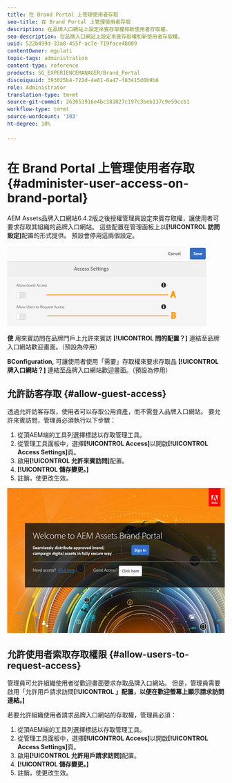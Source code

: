 ```yaml
---
title: 在 Brand Portal 上管理使用者存取
seo-title: 在 Brand Portal 上管理使用者存取
description: 在品牌入口網站上設定來賓存取權和新使用者存取權。
seo-description: 在品牌入口網站上設定來賓存取權和新使用者存取權。
uuid: 522b499d-33a0-455f-ac7e-719face48009
contentOwner: mgulati
topic-tags: administration
content-type: reference
products: SG_EXPERIENCEMANAGER/Brand_Portal
discoiquuid: 393025b4-722d-4e81-8a47-f83415d0b9b6
role: Administrator
translation-type: tm+mt
source-git-commit: 263653916e4bc183827c197c3beb137c9e59ccb1
workflow-type: tm+mt
source-wordcount: '303'
ht-degree: 10%

---
```



# 在 Brand Portal 上管理使用者存取 {#administer-user-access-on-brand-portal}

AEM Assets品牌入口網站6.4.2版之後授權管理員設定來賓存取權，讓使用者可要求存取其組織的品牌入口網站。 這些配置在管理面板上以&#x200B;**[!UICONTROL 訪問設定]**&#x200B;配置的形式提供。 預設會停用這兩個設定。

![](assets/access-configs.png)

**使**   用來賓訪問在品牌門戶上允許來賓訪 **[!UICONTROL 問的配置？]** 連結至品牌入口網站歡迎畫面。（預設為停用）

**BConfiguration,**   可讓使用者使用「需要」存取權來要求存取品 **[!UICONTROL 牌入口網站？]** 連結至品牌入口網站歡迎畫面。（預設為停用）

## 允許訪客存取 {#allow-guest-access}

透過允許訪客存取，使用者可以存取公用資產，而不需登入品牌入口網站。
要允許來賓訪問，管理員必須執行以下步驟：

1. 從頂AEM端的工具列選擇標誌以存取管理工具。
1. 從管理工具面板中，選擇&#x200B;**[!UICONTROL Access]**&#x200B;以開啟&#x200B;**[!UICONTROL Access Settings]**&#x200B;頁。
1. 啟用&#x200B;**[!UICONTROL 允許來賓訪問]**&#x200B;配置。
1. **[!UICONTROL 儲存變更。]**
1. 註銷，使更改生效。

![](assets/bp-welcome-screen.png)

## 允許使用者索取存取權限 {#allow-users-to-request-access}

管理員可允許組織使用者從歡迎畫面要求存取品牌入口網站。 但是，管理員需要啟用「允許用戶請求訪問&#x200B;**[!UICONTROL 」配置，以便在歡迎螢幕上顯示請求訪問連結。]**

若要允許組織使用者請求品牌入口網站的存取權，管理員必須：

1. 從頂AEM端的工具列選擇標誌以存取管理工具。
1. 從管理工具面板中，選擇&#x200B;**[!UICONTROL Access]**&#x200B;以開啟&#x200B;**[!UICONTROL Access Settings]**&#x200B;頁。
1. 啟用&#x200B;**[!UICONTROL 允許用戶請求訪問]**&#x200B;配置。
1. **[!UICONTROL 儲存變更。]**
1. 註銷，使更改生效。
